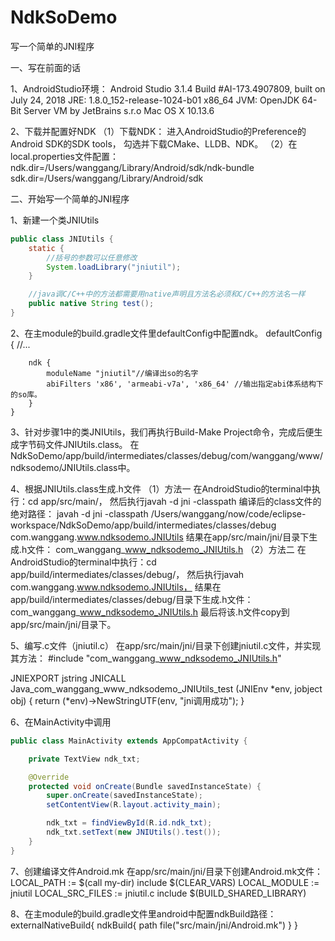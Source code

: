 # NdkSoDemo
写一个简单的JNI程序

一、写在前面的话

1、AndroidStudio环境：
Android Studio 3.1.4
Build #AI-173.4907809, built on July 24, 2018
JRE: 1.8.0_152-release-1024-b01 x86_64
JVM: OpenJDK 64-Bit Server VM by JetBrains s.r.o
Mac OS X 10.13.6

2、下载并配置好NDK
（1）下载NDK：
进入AndroidStudio的Preference的Android SDK的SDK tools，
勾选并下载CMake、LLDB、NDK。
（2）在local.properties文件配置：
ndk.dir=/Users/wanggang/Library/Android/sdk/ndk-bundle
sdk.dir=/Users/wanggang/Library/Android/sdk

二、开始写一个简单的JNI程序

1、新建一个类JNIUtils
```Java
public class JNIUtils {
    static {
        //括号的参数可以任意修改
        System.loadLibrary("jniutil");
    }

    //java调C/C++中的方法都需要用native声明且方法名必须和C/C++的方法名一样
    public native String test();
}
```

2、在主module的build.gradle文件里defaultConfig中配置ndk。
    defaultConfig {
        //...

        ndk {
            moduleName "jniutil"//编译出so的名字
            abiFilters 'x86', 'armeabi-v7a', 'x86_64' //输出指定abi体系结构下的so库。
        }
    }

3、针对步骤1中的类JNIUtils，我们再执行Build-Make Project命令，完成后便生成字节码文件JNIUtils.class。
在NdkSoDemo/app/build/intermediates/classes/debug/com/wanggang/www/ndksodemo/JNIUtils.class中。

4、根据JNIUtils.class生成.h文件
（1）方法一
在AndroidStudio的terminal中执行：cd app/src/main/，
然后执行javah -d jni -classpath 编译后的class文件的绝对路径：
javah -d jni -classpath /Users/wanggang/now/code/eclipse-workspace/NdkSoDemo/app/build/intermediates/classes/debug com.wanggang.www.ndksodemo.JNIUtils
结果在app/src/main/jni/目录下生成.h文件：
com_wanggang_www_ndksodemo_JNIUtils.h
（2）方法二
在AndroidStudio的terminal中执行：cd app/build/intermediates/classes/debug/，
然后执行javah com.wanggang.www.ndksodemo.JNIUtils，
结果在app/build/intermediates/classes/debug/目录下生成.h文件：
com_wanggang_www_ndksodemo_JNIUtils.h
最后将该.h文件copy到app/src/main/jni/目录下。

5、编写.c文件（jniutil.c）
在app/src/main/jni/目录下创建jniutil.c文件，并实现其方法：
#include "com_wanggang_www_ndksodemo_JNIUtils.h"

JNIEXPORT jstring JNICALL Java_com_wanggang_www_ndksodemo_JNIUtils_test
        (JNIEnv *env, jobject obj) {
    return (*env)->NewStringUTF(env, "jni调用成功");
}

6、在MainActivity中调用
```Java
public class MainActivity extends AppCompatActivity {

    private TextView ndk_txt;

    @Override
    protected void onCreate(Bundle savedInstanceState) {
        super.onCreate(savedInstanceState);
        setContentView(R.layout.activity_main);

        ndk_txt = findViewById(R.id.ndk_txt);
        ndk_txt.setText(new JNIUtils().test());
    }
}
```

7、创建编译文件Android.mk
在app/src/main/jni/目录下创建Android.mk文件：
LOCAL_PATH := $(call my-dir)
include $(CLEAR_VARS)
LOCAL_MODULE := jniutil
LOCAL_SRC_FILES := jniutil.c
include $(BUILD_SHARED_LIBRARY)

8、在主module的build.gradle文件里android中配置ndkBuild路径：
    externalNativeBuild{
        ndkBuild{
            path file("src/main/jni/Android.mk")
        }
    }
